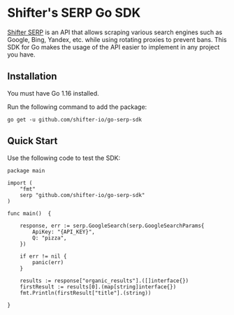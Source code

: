 # Shifter's SERP Go SDK

[Shifter SERP](https://shifter.io/services/serp-scraping) is an API that allows scraping various search engines such as Google, Bing, Yandex, etc. while using rotating proxies to prevent bans. This SDK for Go makes the usage of the API easier to implement in any project you have.

## Installation

You must have Go 1.16 installed.

Run the following command to add the package:

```
go get -u github.com/shifter-io/go-serp-sdk
```

## Quick Start

Use the following code to test the SDK:

```
package main

import (
	"fmt"
	serp "github.com/shifter-io/go-serp-sdk"
)

func main()  {

	response, err := serp.GoogleSearch(serp.GoogleSearchParams{
		ApiKey: "{API_KEY}",
		Q: "pizza",
	})

	if err != nil {
		panic(err)
	}

	results := response["organic_results"].([]interface{})
	firstResult := results[0].(map[string]interface{})
	fmt.Println(firstResult["title"].(string))

}
```
